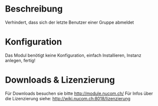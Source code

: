 <!-- TITLE: Gruppenabmeldung Blockieren -->
# Beschreibung
Verhindert, dass sich der letzte Benutzer einer Gruppe abmeldet 
# Konfiguration
Das Modul benötigt keine Konfiguration, einfach Installieren, Instanz anlegen, fertig!
# Downloads & Lizenzierung
Für Downloads besuchen sie bitte http://module.nucom.ch/
Für Infos über die Lizenzierung siehe: http://wiki.nucom.ch:8018/lizenzierung